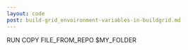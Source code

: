 ```yaml
---
layout: code
post: build-grid_envoironment-variables-in-buildgrid.md
---
```



RUN COPY FILE_FROM_REPO $MY_FOLDER

